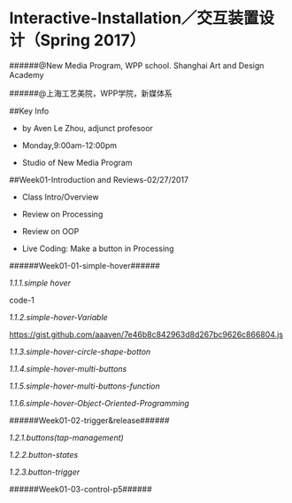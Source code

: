 # **Interactive-Installation／交互装置设计（Spring 2017**）
######@New Media Program, WPP school. Shanghai Art and Design Academy

######@上海工艺美院，WPP学院，新媒体系

##Key Info
- by Aven Le Zhou, adjunct profesoor

- Monday,9:00am-12:00pm

- Studio of New Media Program

##Week01-Introduction and Reviews-02/27/2017

- Class Intro/Overview

- Review on Processing

- Review on OOP

- Live Coding: Make a button in Processing

######Week01-01-simple-hover######

*1.1.1.simple hover*

code-1

*1.1.2.simple-hover-Variable*

https://gist.github.com/aaaven/7e46b8c842963d8d267bc9626c866804.js

<script src="https://gist.github.com/aaaven/ad3e6a9902befb1ab47be66df2959f61.js"></script>

*1.1.3.simple-hover-circle-shape-botton*

<script src="https://gist.github.com/aaaven/9ca7b5e84e2579ce6bf9c5c1e1e804bd.js"></script>

*1.1.4.simple-hover-multi-buttons*

<script src="https://gist.github.com/aaaven/7bcab680d4b60f5db502ce13f164b9ba.js"></script>

*1.1.5.simple-hover-multi-buttons-function*

<script src="https://gist.github.com/aaaven/db8a333c933a6c626c1ce66a724ff1ac.js"></script>

<script src="https://gist.github.com/aaaven/0c11d7fd0631fe4225c48b3d5ffe67ce.js"></script>

*1.1.6.simple-hover-Object-Oriented-Programming*

<script src="https://gist.github.com/aaaven/da0fdb65c6805fa638635fb60ae67434.js"></script>

######Week01-02-trigger&release######

*1.2.1.buttons(tap-management)*

<script src="https://gist.github.com/aaaven/dc190bc604a0c460f93f34424150a68e.js"></script>

*1.2.2.button-states*

<script src="https://gist.github.com/aaaven/c2794336983ba511aa809ed53d94c604.js"></script>

*1.2.3.button-trigger*

<script src="https://gist.github.com/aaaven/fbc1e4b46022d444aee3fbd9b7bf4c13.js"></script>

######Week01-03-control-p5######


